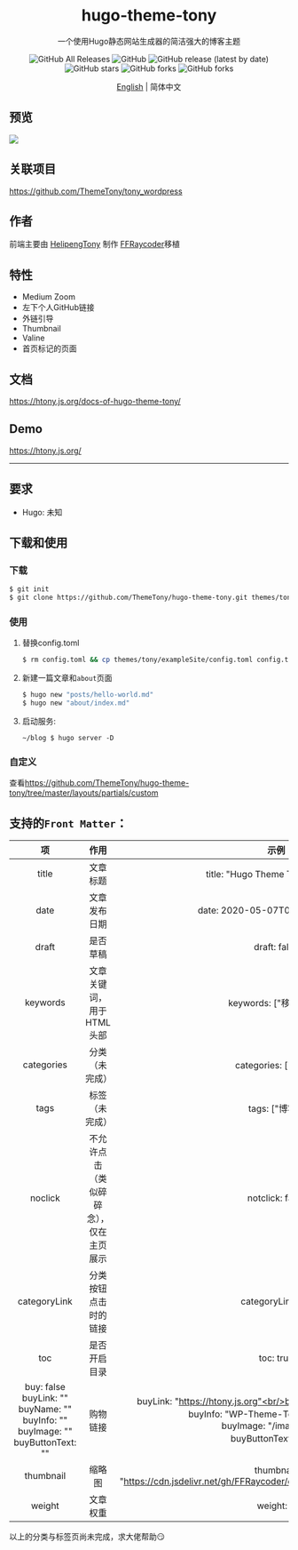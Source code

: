 <div align="center">
  <h1>hugo-theme-tony</h1>
  <p>一个使用Hugo静态网站生成器的简洁强大的博客主题</p>
  <img alt="GitHub All Releases" src="https://img.shields.io/github/downloads/ThemeTony/hugo-theme-tony/total">
  <img alt="GitHub" src="https://img.shields.io/github/license/ThemeTony/hugo-theme-tony">
  <img alt="GitHub release (latest by date)" src="https://img.shields.io/github/v/release/ThemeTony/hugo-theme-tony">
  <img alt="GitHub stars" src="https://img.shields.io/github/stars/ThemeTony/hugo-theme-tony?style=social">
  <img alt="GitHub forks" src="https://img.shields.io/github/forks/ThemeTony/hugo-theme-tony?style=social">
  <img alt="GitHub forks" src="https://img.shields.io/github/watchers/ThemeTony/hugo-theme-tony?style=social">
  <p><a href="https://github.com/ThemeTony/hugo-theme-tony/blob/master/README.md">English</a> | 简体中文
  </p>
</div>

## 预览

![](https://cdn.jsdelivr.net/gh/FFRaycoder/cdn/imgs/20200507094721.png)

## 关联项目

https://github.com/ThemeTony/tony_wordpress

## 作者

前端主要由 [HelipengTony](https://github.com/HelipengTony) 制作
[FFRaycoder](https://github.com/FFRaycoder)移植

## 特性

- Medium Zoom
- 左下个人GitHub链接
- 外链引导
- Thumbnail
- Valine
- 首页标记的页面

## 文档

<https://htony.js.org/docs-of-hugo-theme-tony/>

## Demo

<https://htony.js.org/>

---

## 要求

- Hugo: 未知

## 下载和使用

### 下载

```bash
$ git init
$ git clone https://github.com/ThemeTony/hugo-theme-tony.git themes/tony
```

### 使用

1. 替换config.toml

   ```bash
   $ rm config.toml && cp themes/tony/exampleSite/config.toml config.toml
   ```

2. 新建一篇文章和`about`页面

   ```bash
   $ hugo new "posts/hello-world.md"
   $ hugo new "about/index.md"
   ```

3. 启动服务:

   ```
   ~/blog $ hugo server -D
   ```

### 自定义

查看<https://github.com/ThemeTony/hugo-theme-tony/tree/master/layouts/partials/custom>

## 支持的`Front Matter`：

|                              项                              |                  作用                  |                             示例                             |
| :----------------------------------------------------------: | :------------------------------------: | :----------------------------------------------------------: |
|                            title                             |                文章标题                |               title: "Hugo Theme Tony主题文档"               |
|                             date                             |              文章发布日期              |               date: 2020-05-07T09:51:27+08:00                |
|                            draft                             |                是否草稿                |                         draft: false                         |
|                           keywords                           |        文章关键词，用于HTML头部        |                    keywords: ["移植主题"]                    |
|                          categories                          |             分类（未完成）             |                     categories: ["博客"]                     |
|                             tags                             |             标签（未完成）             |                        tags: ["博客"]                        |
|                           noclick                            | 不允许点击（类似碎碎念），仅在主页展示 |                       notclick: false                        |
|                         categoryLink                         |          分类按钮点击时的链接          |                      categoryLink: "/"                       |
|                             toc                              |              是否开启目录              |                          toc: true                           |
| buy: false<br/>buyLink: ""<br/>buyName: ""<br/>buyInfo: ""<br/>buyImage: ""<br/>buyButtonText: "" |                购物链接                | buyLink: "https://htony.js.org"<br/>buyName: "hugo-theme-tony"<br/>buyInfo: "WP-Theme-Tony的hugo移植版"<br/>buyImage: "/images/t.jpg"<br/>buyButtonText: "官网" |
|                          thumbnail                           |                 缩略图                 | thumbnail: "https://cdn.jsdelivr.net/gh/FFRaycoder/cdn/imgs/20200507094721.png" |
|                            weight                            |                文章权重                |                          weight: 2                           |

以上的分类与标签页尚未完成，求大佬帮助:smirk:
